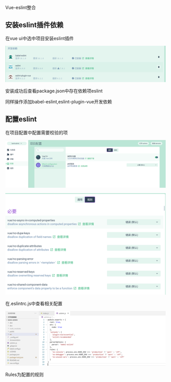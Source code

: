 Vue-eslint整合

安装eslint插件依赖
------------------

在vue ui中选中项目安装eslint插件

![](media/5e9fd24db66767f2d99258513c46d85b.png)

安装成功后查看package.json中存在依赖项eslint

同样操作添加babel-eslint,eslint-plugin-vue开发依赖

配置eslint
----------

在项目配置中配置需要校验的项

![](media/a9ecfeb6372ab81696742cd36783afea.png)

![](media/f5b134d2a6ed386dbc1ebc6d0c466423.png)

在.eslintrc.js中查看相关配置

![](media/fdf77ff8f53ad68253211d0486175bbb.png)

Rules为配置的规则
